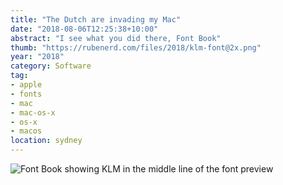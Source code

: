 ```yaml
---
title: "The Dutch are invading my Mac"
date: "2018-08-06T12:25:38+10:00"
abstract: "I see what you did there, Font Book"
thumb: "https://rubenerd.com/files/2018/klm-font@2x.png"
year: "2018"
category: Software
tag:
- apple
- fonts
- mac
- mac-os-x
- os-x
- macos
location: sydney
---
```

<p><img src="https://rubenerd.com/files/2018/klm-font@2x.png" alt="Font Book showing KLM in the middle line of the font preview" /></p>

